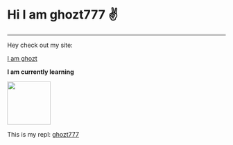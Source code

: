 # Hi I am ghozt777 :v:
<hr />
<p>Hey check out my site: </p><a href="https://ghozt.netlify.app/">I am ghozt</a>
<p><b> I am currently learning</b></p>
<img src="https://github.com/ghozt777/images/blob/26fb30697001e92d6a8f0edd16ffc78622562755/js.jpeg" height="100" width="100" >
<p>This is my repl: <a href="https://replit.com/@ghozt777">ghozt777</a></p>
